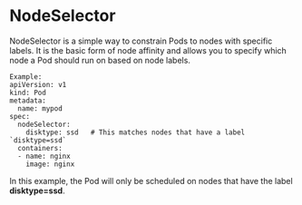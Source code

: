 # NodeSelector

NodeSelector is a simple way to constrain Pods to nodes with specific labels. It is the basic form of node affinity and allows you to specify which node a Pod should run on based on node labels.
```
Example:
apiVersion: v1
kind: Pod
metadata:
  name: mypod
spec:
  nodeSelector:
    disktype: ssd   # This matches nodes that have a label `disktype=ssd`
  containers:
  - name: nginx
    image: nginx
```

In this example, the Pod will only be scheduled on nodes that have the label **disktype=ssd**.
